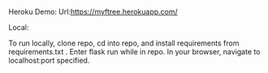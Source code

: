 Heroku Demo:
Url:https://myftree.herokuapp.com/



Local:

To run locally, clone repo, cd into repo, and install requirements from requirements.txt .
Enter flask run while in repo.
In your browser, navigate to localhost:port specified.

